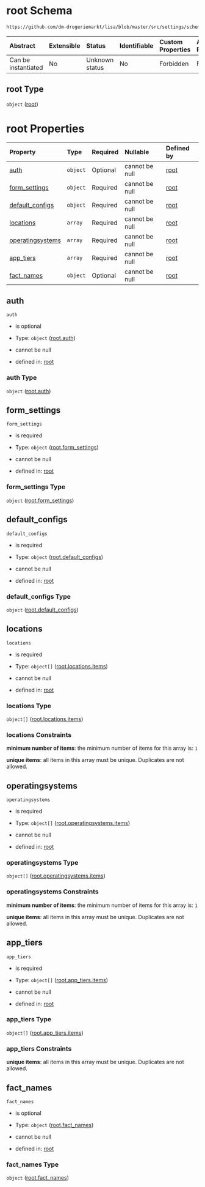 # root Schema

```txt
https://github.com/dm-drogeriemarkt/lisa/blob/master/src/settings/schema.json
```



| Abstract            | Extensible | Status         | Identifiable | Custom Properties | Additional Properties | Access Restrictions | Defined In                                                                             |
| :------------------ | :--------- | :------------- | :----------- | :---------------- | :-------------------- | :------------------ | :------------------------------------------------------------------------------------- |
| Can be instantiated | No         | Unknown status | No           | Forbidden         | Forbidden             | none                | [settings.schema.json](../../src/settings/settings.schema.json "open original schema") |

## root Type

`object` ([root](settings.md))

# root Properties

| Property                              | Type     | Required | Nullable       | Defined by                                                                                                                                                       |
| :------------------------------------ | :------- | :------- | :------------- | :--------------------------------------------------------------------------------------------------------------------------------------------------------------- |
| [auth](#auth)                         | `object` | Optional | cannot be null | [root](settings-properties-rootauth.md "https://github.com/dm-drogeriemarkt/lisa/blob/master/src/settings/schema.json#/properties/auth")                         |
| [form\_settings](#form_settings)      | `object` | Required | cannot be null | [root](settings-properties-rootform_settings.md "https://github.com/dm-drogeriemarkt/lisa/blob/master/src/settings/schema.json#/properties/form_settings")       |
| [default\_configs](#default_configs)  | `object` | Required | cannot be null | [root](settings-properties-rootdefault_configs.md "https://github.com/dm-drogeriemarkt/lisa/blob/master/src/settings/schema.json#/properties/default_configs")   |
| [locations](#locations)               | `array`  | Required | cannot be null | [root](settings-properties-rootlocations.md "https://github.com/dm-drogeriemarkt/lisa/blob/master/src/settings/schema.json#/properties/locations")               |
| [operatingsystems](#operatingsystems) | `array`  | Required | cannot be null | [root](settings-properties-rootoperatingsystems.md "https://github.com/dm-drogeriemarkt/lisa/blob/master/src/settings/schema.json#/properties/operatingsystems") |
| [app\_tiers](#app_tiers)              | `array`  | Required | cannot be null | [root](settings-properties-rootapp_tiers.md "https://github.com/dm-drogeriemarkt/lisa/blob/master/src/settings/schema.json#/properties/app_tiers")               |
| [fact\_names](#fact_names)            | `object` | Optional | cannot be null | [root](settings-properties-rootfact_names.md "https://github.com/dm-drogeriemarkt/lisa/blob/master/src/settings/schema.json#/properties/fact_names")             |

## auth



`auth`

*   is optional

*   Type: `object` ([root.auth](settings-properties-rootauth.md))

*   cannot be null

*   defined in: [root](settings-properties-rootauth.md "https://github.com/dm-drogeriemarkt/lisa/blob/master/src/settings/schema.json#/properties/auth")

### auth Type

`object` ([root.auth](settings-properties-rootauth.md))

## form\_settings



`form_settings`

*   is required

*   Type: `object` ([root.form\_settings](settings-properties-rootform_settings.md))

*   cannot be null

*   defined in: [root](settings-properties-rootform_settings.md "https://github.com/dm-drogeriemarkt/lisa/blob/master/src/settings/schema.json#/properties/form_settings")

### form\_settings Type

`object` ([root.form\_settings](settings-properties-rootform_settings.md))

## default\_configs



`default_configs`

*   is required

*   Type: `object` ([root.default\_configs](settings-properties-rootdefault_configs.md))

*   cannot be null

*   defined in: [root](settings-properties-rootdefault_configs.md "https://github.com/dm-drogeriemarkt/lisa/blob/master/src/settings/schema.json#/properties/default_configs")

### default\_configs Type

`object` ([root.default\_configs](settings-properties-rootdefault_configs.md))

## locations



`locations`

*   is required

*   Type: `object[]` ([root.locations.items](settings-properties-rootlocations-rootlocationsitems.md))

*   cannot be null

*   defined in: [root](settings-properties-rootlocations.md "https://github.com/dm-drogeriemarkt/lisa/blob/master/src/settings/schema.json#/properties/locations")

### locations Type

`object[]` ([root.locations.items](settings-properties-rootlocations-rootlocationsitems.md))

### locations Constraints

**minimum number of items**: the minimum number of items for this array is: `1`

**unique items**: all items in this array must be unique. Duplicates are not allowed.

## operatingsystems



`operatingsystems`

*   is required

*   Type: `object[]` ([root.operatingsystems.items](settings-properties-rootoperatingsystems-rootoperatingsystemsitems.md))

*   cannot be null

*   defined in: [root](settings-properties-rootoperatingsystems.md "https://github.com/dm-drogeriemarkt/lisa/blob/master/src/settings/schema.json#/properties/operatingsystems")

### operatingsystems Type

`object[]` ([root.operatingsystems.items](settings-properties-rootoperatingsystems-rootoperatingsystemsitems.md))

### operatingsystems Constraints

**minimum number of items**: the minimum number of items for this array is: `1`

**unique items**: all items in this array must be unique. Duplicates are not allowed.

## app\_tiers



`app_tiers`

*   is required

*   Type: `object[]` ([root.app\_tiers.items](settings-properties-rootapp_tiers-rootapp_tiersitems.md))

*   cannot be null

*   defined in: [root](settings-properties-rootapp_tiers.md "https://github.com/dm-drogeriemarkt/lisa/blob/master/src/settings/schema.json#/properties/app_tiers")

### app\_tiers Type

`object[]` ([root.app\_tiers.items](settings-properties-rootapp_tiers-rootapp_tiersitems.md))

### app\_tiers Constraints

**unique items**: all items in this array must be unique. Duplicates are not allowed.

## fact\_names



`fact_names`

*   is optional

*   Type: `object` ([root.fact\_names](settings-properties-rootfact_names.md))

*   cannot be null

*   defined in: [root](settings-properties-rootfact_names.md "https://github.com/dm-drogeriemarkt/lisa/blob/master/src/settings/schema.json#/properties/fact_names")

### fact\_names Type

`object` ([root.fact\_names](settings-properties-rootfact_names.md))
